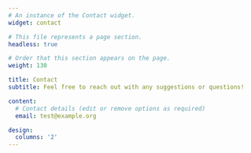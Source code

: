 ```yaml
---
# An instance of the Contact widget.
widget: contact

# This file represents a page section.
headless: true

# Order that this section appears on the page.
weight: 130

title: Contact
subtitle: Feel free to reach out with any suggestions or questions!

content:
  # Contact details (edit or remove options as required)
  email: test@example.org

design:
  columns: '2'
---
```

